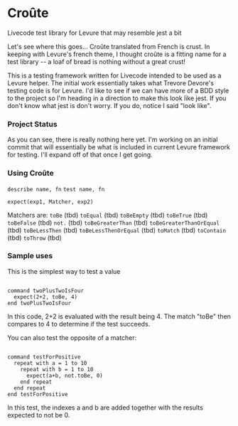 # Croûte
Livecode test library for Levure that may resemble jest a bit

Let's see where this goes...
Croûte translated from French is crust. In keeping with Levure's french theme, I thought croûte is a fitting name for a test library -- a loaf of bread is nothing without a great crust!

This is a testing framework written for Livecode intended to be used as a Levure helper. The initial work essentially takes what Trevore Devore's testing code is for Levure. I'd like to see if we can have more of a BDD style to the project so I'm heading in a direction to make this look like jest. If you don't know what jest is don't worry. If you do, notice I said "look like".

### Project Status
As you can see, there is really nothing here yet. I'm working on an initial commit that will essentially be what is included in current Levure framework for testing. I'll expand off of that once I get going.

### Using Croûte
`describe name, fn`
`test name, fn`

`expect(exp1, Matcher, exp2)`

Matchers are:
  `toBe` (tbd)
  `toEqual` (tbd)
  `toBeEmpty` (tbd)
  `toBeTrue` (tbd)
  `toBeFalse` (tbd)
  `not.` (tbd)
  `toBeGreaterThan` (tbd)
  `toBeGreaterThanOrEqual` (tbd)
  `toBeLessThen` (tbd)
  `toBeLessThenOrEqual` (tbd)
  `toMatch` (tbd)
  `toContain` (tbd)
  `toThrow` (tbd)
  
### Sample uses
This is the simplest way to test a value
  

```test "two plus two is four", "twoPlusTwoIsFour"
  
command twoPlusTwoIsFour
  expect(2+2, toBe, 4)
end twoPlusTwoIsFour
```
  
In this code, 2+2 is evaluated with the result being 4. The match "toBe" then compares to 4 to determine if the test succeeds.

You can also test the opposite of a matcher:
  
```test "adding positive numbers is not zero", "testForPositive"
  
command testForPositive
  repeat with a = 1 to 10
    repeat with b = 1 to 10
      expect(a+b, not.toBe, 0)
    end repeat
  end repeat
end testForPositive
  ```
In this test, the indexes a and b are added together with the results expected to not be 0. 
